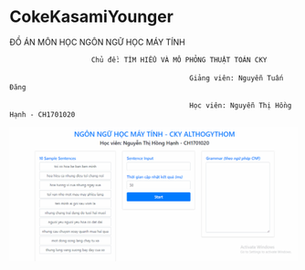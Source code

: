 # CokeKasamiYounger


ĐỒ ÁN MÔN HỌC NGÔN NGỮ HỌC MÁY TÍNH

						Chủ đề: TÌM HIỂU VÀ MÔ PHỎNG THUẬT TOÁN CKY

												Giảng viên: Nguyễn Tuấn Đăng

												Học viên: Nguyễn Thị Hồng Hạnh - CH1701020

![alt text](https://github.com/ALiceHanhNguyen/CokeKasamiYounger/blob/master/demo.gif)
